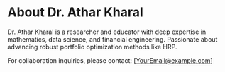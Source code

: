 # About Dr. Athar Kharal

Dr. Athar Kharal is a researcher and educator with deep expertise in mathematics, data science, and financial engineering. Passionate about advancing robust portfolio optimization methods like HRP.

For collaboration inquiries, please contact: [YourEmail@example.com]
